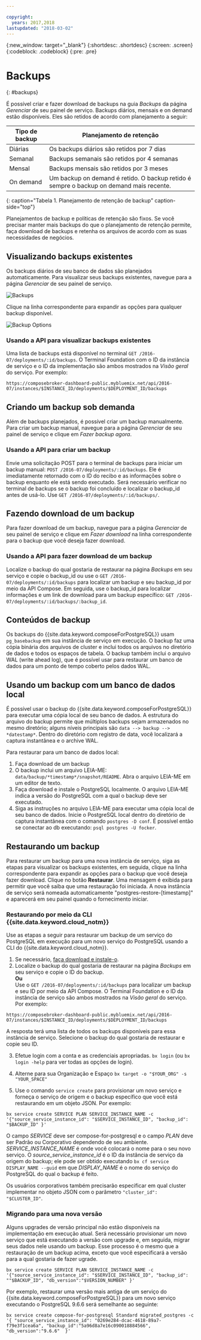 ```yaml
---

copyright:
  years: 2017,2018
lastupdated: "2018-03-02"
---
```


{:new_window: target="_blank"}
{:shortdesc: .shortdesc}
{:screen: .screen}
{:codeblock: .codeblock}
{:pre: .pre}

# Backups
{: #backups}

É possível criar e fazer download de backups na guia _Backups_ da página _Gerenciar_ de seu painel de serviço. Backups diários, mensais e on demand estão disponíveis. Eles são retidos de acordo com planejamento a seguir:

Tipo de backup|Planejamento de retenção
----------|-----------
Diárias|Os backups diários são retidos por 7 dias
Semanal|Backups semanais são retidos por 4 semanas
Mensal|Backups mensais são retidos por 3 meses
On demand|Um backup on demand é retido. O backup retido é sempre o backup on demand mais recente.
{: caption="Tabela 1. Planejamento de retenção de backup" caption-side="top"}

Planejamentos de backup e políticas de retenção são fixos. Se você precisar manter mais backups do que o planejamento de retenção permite, faça download de backups e retenha os arquivos de acordo com as suas necessidades de negócios.

## Visualizando backups existentes

Os backups diários de seu banco de dados são planejados automaticamente. Para visualizar seus backups existentes, navegue para a página *Gerenciar* de seu painel de serviço. 

  ![Backups](./images/postgres-backups-show.png "A list of backups in the service dashboard")

Clique na linha correspondente para expandir as opções para qualquer backup disponível.

  ![Backup Options](./images/postgres-backups-options.png "Options for a backup.") 

### Usando a API para visualizar backups existentes

Uma lista de backups está disponível no terminal `GET /2016-07/deployments/:id/backups`. O Terminal Foundation com o ID da instância de serviço e o ID da implementação são ambos mostrados na _Visão geral_ do serviço. Por exemplo: 
``` 
https://composebroker-dashboard-public.mybluemix.net/api/2016-07/instances/$INSTANCE_ID/deployments/$DEPLOYMENT_ID/backups
```  

## Criando um backup sob demanda

Além de backups planejados, é possível criar um backup manualmente. Para criar um backup manual, navegue para a página *Gerenciar* de seu painel de serviço e clique em *Fazer backup agora*.

### Usando a API para criar um backup

Envie uma solicitação POST para o terminal de backups para iniciar um backup manual: `POST /2016-07/deployments/:id/backups`. Ele é imediatamente retornado com o ID do recibo e as informações sobre o backup enquanto ele está sendo executado. Será necessário verificar no terminal de backups se o backup foi concluído e localizar o backup_id antes de usá-lo. Use `GET /2016-07/deployments/:id/backups/`.

## Fazendo download de um backup

Para fazer download de um backup, navegue para a página *Gerenciar* de seu painel de serviço e clique em *Fazer download* na linha correspondente para o backup que você deseja fazer download.

### Usando a API para fazer download de um backup

Localize o backup do qual gostaria de restaurar na página _Backups_ em seu serviço e copie o backup_id ou use o `GET /2016-07/deployments/:id/backups` para localizar um backup e seu backup_id por meio da API Compose. Em seguida, use o backup_id para localizar informações e um link de download para um backup específico: `GET /2016-07/deployments/:id/backups/:backup_id`.

## Conteúdos de backup

Os backups do {{site.data.keyword.composeForPostgreSQL}} usam `pg_basebackup` em sua instância de serviço em execução. O backup faz uma cópia binária dos arquivos de cluster e inclui todos os arquivos no diretório de dados e todos os espaços de tabela. O backup também inclui o arquivo WAL (write ahead log), que é possível usar para restaurar um banco de dados para um ponto de tempo coberto pelos dados WAL.

## Usando um backup com um banco de dados local

É possível usar o backup do {{site.data.keyword.composeForPostgreSQL}} para executar uma cópia local de seu banco de dados. A estrutura do arquivo do backup permite que múltiplos backups sejam armazenados no mesmo diretório; alguns níveis principais são `data --> backup --> *datestamp*`. Dentro do diretório com registro de data, você localizará a captura instantânea e o archive WAL.

Para restaurar para um banco de dados local:

1. Faça download de um backup
2. O backup inclui um arquivo LEIA-ME: `data/backup/*timestamp*/snapshot/README`. Abra o arquivo LEIA-ME em um editor de texto.
3. Faça download e instale o PostgreSQL localmente. O arquivo LEIA-ME indica a versão do PostgreSQL com a qual o backup deve ser executado.
4. Siga as instruções no arquivo LEIA-ME para executar uma cópia local de seu banco de dados. Inicie o PostgreSQL local dentro do diretório de captura instantânea com o comando `postgres -D conf`. É possível então se conectar ao db executando: `psql postgres -U focker`.

## Restaurando um backup

Para restaurar um backup para uma nova instância de serviço, siga as etapas para visualizar os backups existentes, em seguida, clique na linha correspondente para expandir as opções para o backup que você deseja fazer download. Clique no botão **Restaurar**. Uma mensagem é exibida para permitir que você saiba que uma restauração foi iniciada. A nova instância de serviço será nomeada automaticamente "postgres-restore-[timestamp]" e aparecerá em seu painel quando o fornecimento iniciar.

### Restaurando por meio da CLI {{site.data.keyword.cloud_notm}}

Use as etapas a seguir para restaurar um backup de um serviço do PostgreSQL em execução para um novo serviço do PostgreSQL usando a CLI do {{site.data.keyword.cloud_notm}}. 
1. Se necessário, [faça download e instale-o](https://console.bluemix.net/docs/cli/index.html#overview). 
2. Localize o backup do qual gostaria de restaurar na página _Backups_ em seu serviço e copie o ID do backup.  
  **Ou**  
  Use o `GET /2016-07/deployments/:id/backups` para localizar um backup e seu ID por meio da API Compose. O Terminal Foundation e o ID da instância de serviço são ambos mostrados na _Visão geral_ do serviço. Por exemplo: 
  ``` 
  https://composebroker-dashboard-public.mybluemix.net/api/2016-07/instances/$INSTANCE_ID/deployments/$DEPLOYMENT_ID/backups
  ```  
  A resposta terá uma lista de todos os backups disponíveis para essa instância de serviço. Selecione o backup do qual gostaria de restaurar e copie seu ID.

3. Efetue login com a conta e as credenciais apropriadas. `bx login` (ou `bx login -help` para ver todas as opções de login).

4. Alterne para sua Organização e Espaço `bx target -o "$YOUR_ORG" -s "YOUR_SPACE"`

5. Use o comando `service create` para provisionar um novo serviço e forneça o serviço de origem e o backup específico que você está restaurando em um objeto JSON. Por exemplo:
``` 
bx service create SERVICE PLAN SERVICE_INSTANCE_NAME -c '{"source_service_instance_id": "$SERVICE_INSTANCE_ID", "backup_id": "$BACKUP_ID" }'
```
  O campo _SERVICE_ deve ser compose-for-postgresql e o campo _PLAN_ deve ser Padrão ou Corporativo dependendo de seu ambiente. _SERVICE\_INSTANCE\_NAME_ é onde você colocará o nome para o seu novo serviço. O _source\_service\_instance\_id_ é o ID da instância de serviço da origem do backup; ele pode ser obtido executando `bx cf service DISPLAY_NAME --guid` em que _DISPLAY\_NAME_ é o nome do serviço do PostgreSQL do qual o backup é feito. 
  
  Os usuários corporativos também precisarão especificar em qual cluster implementar no objeto JSON com o parâmetro `"cluster_id": "$CLUSTER_ID"`.
  
### Migrando para uma nova versão

Alguns upgrades de versão principal não estão disponíveis na implementação em execução atual. Será necessário provisionar um novo serviço que está executando a versão com upgrade e, em seguida, migrar seus dados nele usando um backup. Esse processo é o mesmo que a restauração de um backup acima, exceto que você especificará a versão para a qual gostaria de fazer ugrade.

``` 
bx service create SERVICE PLAN SERVICE_INSTANCE_NAME -c '{"source_service_instance_id": "$SERVICE_INSTANCE_ID", "backup_id": ""$BACKUP_ID", "db_version":"$VERSION_NUMBER" }'
```

Por exemplo, restaurar uma versão mais antiga de um serviço do {{site.data.keyword.composeForPostgreSQL}} para um novo serviço executando o PostgreSQL 9.6.6 será semelhante ao seguinte:
```
bx service create compose-for-postgresql Standard migrated_postgres -c '{ "source_service_instance_id": "0269e284-dcac-4618-89a7-f79e3f1cea6a", "backup_id":"5a96d8a7e16c090018884566", "db_version":"9.6.6"  }'

